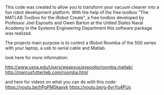 This code was created to allow you to transform your vacuum cleaner into a fun robot development platform. With the help of the free toolbox "The MATLAB Toolbox for the iRobot Create", a free toolbox developed by Professor Joel Esposito and Owen Barton at the United States Naval Academy in the Systems Engineering Department this software package was realized.


The projects main purpose is to control a IRobot Roomba of the 500 series with your laptop, a usb to serial cable and Matlab.

look here for more information:

http://www.usna.edu/Users/weapsys/esposito/roomba.matlab/
http://marcusfutterlieb.com/roomba.html

and here for videos on what you can do with this code:
https://youtu.be/hPpPM0kasyk
https://youtu.be/g-6yrYu4PUs

